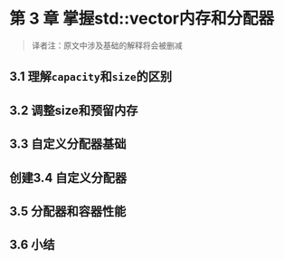 # 第 3 章 掌握std::vector内存和分配器

> 译者注：原文中涉及基础的解释将会被删减


## 3.1 理解`capacity`和`size`的区别

## 3.2 调整size和预留内存

## 3.3 自定义分配器基础

## 创建3.4 自定义分配器

## 3.5 分配器和容器性能
 
## 3.6 小结
